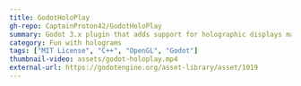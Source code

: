 ```yaml
---
title: GodotHoloPlay
gh-repo: CaptainProton42/GodotHoloPlay
summary: Godot 3.x plugin that adds support for holographic displays made by Looking Glass Factory.
category: Fun with holograms
tags: ["MIT License", "C++", "OpenGL", "Godot"]
thumbnail-video: assets/godot-holoplay.mp4
external-url: https://godotengine.org/asset-library/asset/1019
---
```

